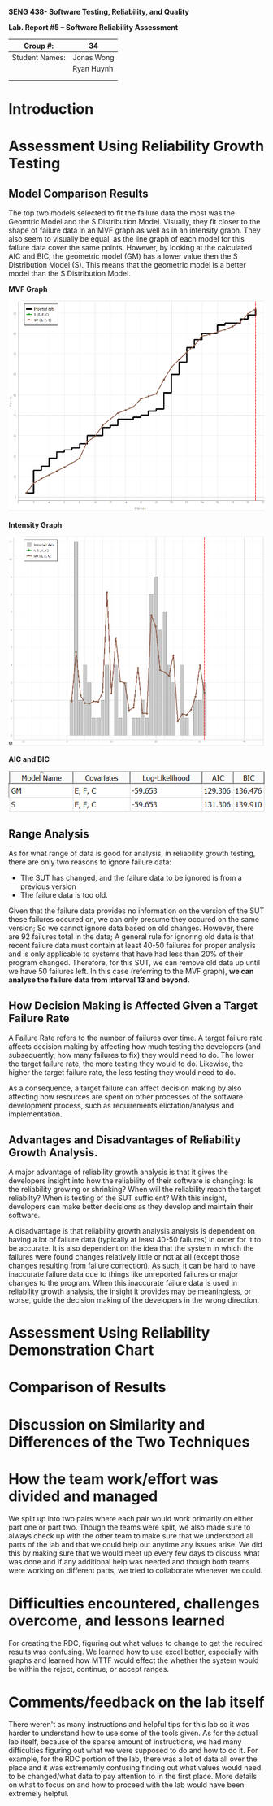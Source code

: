 **SENG 438- Software Testing, Reliability, and Quality**

**Lab. Report \#5 – Software Reliability Assessment**

| Group \#:       | 34  |
|-----------------|---|
| Student Names:  |  Jonas Wong |
|                 |  Ryan Huynh |
|                 |   |
|                 |   |

# Introduction

# Assessment Using Reliability Growth Testing 
## Model Comparison Results
The top two models selected to fit the failure data the most was the Geomtric Model and the S Distribution Model. Visually, they fit closer to the shape of failure data in an MVF graph as well as in an intensity graph. They also seem to visually be equal, as the line graph of each model for this failure data cover the same points. However, by looking at the calculated AIC and BIC, the geometric model (GM) has a lower value then the S Distribution Model (S). This means that the geometric model is a better model than the S Distribution Model.

**MVF Graph**

![](./media/mod_comp_mvf.PNG) 

**Intensity Graph**

![](./media/mod_comp_intens.PNG)

**AIC and BIC**

![](./media/mod_comp_calc.PNG)

## Range Analysis
As for what range of data is good for analysis, in reliability growth testing, there are only two reasons to ignore failure data:
* The SUT has changed, and the failure data to be ignored is from a previous version
* The failure data is too old.

Given that the failure data provides no information on the version of the SUT these failures occured on, we can only presume they occured on the same version; So we cannot ignore data based on old changes. However, there are 92 failures total in the data; A general rule for ignoring old data is that recent failure data must contain at least 40-50 failures for proper analysis and is only applicable to systems that have had less than 20% of their program changed. Therefore, for this SUT, we can remove old data up until we have 50 failures left. In this case (referring to the MVF graph), **we can analyse the failure data from interval 13 and beyond.**

## How Decision Making is Affected Given a Target Failure Rate
A Failure Rate refers to the number of failures over time. A target failure rate affects decision making by affecting how much testing the developers (and subsequently, how many failures to fix) they would need to do. The lower the target failure rate, the more testing they would to do. Likewise, the higher the target failure rate, the less testing they would need to do.

As a consequence, a target failure can affect decision making by also affecting how resources are spent on other processes of the software development process, such as requirements elictation/analysis and implementation.

## Advantages and Disadvantages of Reliability Growth Analysis.
A major advantage of reliability growth analysis is that it gives the developers insight into how the reliability of their software is changing: Is the reliability growing or shrinking? When will the reliability reach the target reliabilty? When is testing of the SUT sufficient? With this insight, developers can make better decisions as they develop and maintain their software.

A disadvantage is that reliability growth analysis analysis is dependent on having a lot of failure data (typically at least 40-50 failures) in order for it to be accurate.  It is also dependent on the idea that the system in which the failures were found changes relatively little or not at all (except those changes resulting from failure correction). As such, it can be hard to have inaccurate failure data due to things like unreported failures or major changes to the program. When this inaccurate failure data is used in reliability growth analysis, the insight it provides may be meaningless, or worse, guide the decision making of the developers in the wrong direction.

# Assessment Using Reliability Demonstration Chart 

# 

# Comparison of Results

# Discussion on Similarity and Differences of the Two Techniques

# How the team work/effort was divided and managed
We split up into two pairs where each pair would work primarily on either part one or part two. Though the teams were split, we also made sure to always check up with the other team to make sure that we understood all parts of the lab and that we could help out anytime any issues arise. We did this by making sure that we would meet up every few days to discuss what was done and if any additional help was needed and though both teams were working on different parts, we tried to collaborate whenever we could. 


# Difficulties encountered, challenges overcome, and lessons learned
For creating the RDC, figuring out what values to change to get the required results was confusing. We learned how to use excel better, especially with graphs and learned how MTTF would effect the whether the system would be within the reject, continue, or accept ranges.

# Comments/feedback on the lab itself
There weren't as many instructions and helpful tips for this lab so it was harder to understand how to use some of the tools given. As for the actual lab itself, because of the sparse amount of instructions, we had many difficulties figuring out what we were supposed to do and how to do it. For example, for the RDC portion of the lab, there was a lot of data all over the place and it was extrememly confusing finding out what values would need to be changed/what data to pay attention to in the first place. More details on what to focus on and how to proceed with the lab would have been extremely helpful.  

